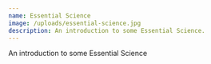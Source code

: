 ```yaml
---
name: Essential Science
image: /uploads/essential-science.jpg
description: An introduction to some Essential Science.
---
```

An introduction to some Essential Science
